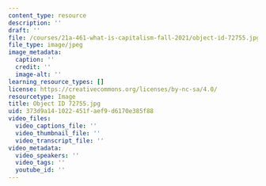 ```yaml
---
content_type: resource
description: ''
draft: ''
file: /courses/21a-461-what-is-capitalism-fall-2021/object-id-72755.jpg
file_type: image/jpeg
image_metadata:
  caption: ''
  credit: ''
  image-alt: ''
learning_resource_types: []
license: https://creativecommons.org/licenses/by-nc-sa/4.0/
resourcetype: Image
title: Object ID 72755.jpg
uid: 373d9a14-1022-451f-aef9-d6170e385f88
video_files:
  video_captions_file: ''
  video_thumbnail_file: ''
  video_transcript_file: ''
video_metadata:
  video_speakers: ''
  video_tags: ''
  youtube_id: ''
---
```

